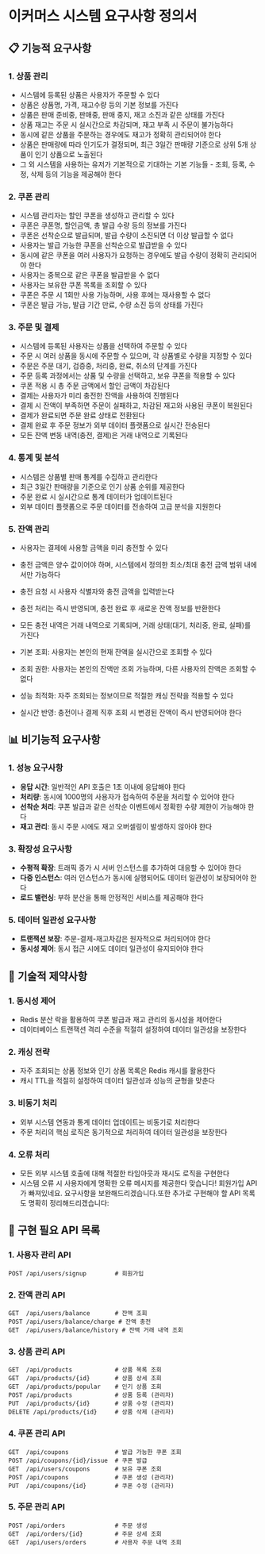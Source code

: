 # 이커머스 시스템 요구사항 정의서

## 📋 기능적 요구사항

### 1. 상품 관리
- 시스템에 등록된 상품은 사용자가 주문할 수 있다
- 상품은 상품명, 가격, 재고수량 등의 기본 정보를 가진다
- 상품은 판매 준비중, 판매중, 판매 중지, 재고 소진과 같은 상태를 가진다
- 상품 재고는 주문 시 실시간으로 차감되며, 재고 부족 시 주문이 불가능하다
- 동시에 같은 상품을 주문하는 경우에도 재고가 정확히 관리되어야 한다
- 상품은 판매량에 따라 인기도가 결정되며, 최근 3일간 판매량 기준으로 상위 5개 상품이 인기 상품으로 노출된다
- 그 외 시스템을 사용하는 유저가 기본적으로 기대하는 기본 기능들 - 조회, 등록, 수정, 삭제 등의 기능을 제공해야 한다

### 2. 쿠폰 관리
- 시스템 관리자는 할인 쿠폰을 생성하고 관리할 수 있다
- 쿠폰은 쿠폰명, 할인금액, 총 발급 수량 등의 정보를 가진다
- 쿠폰은 선착순으로 발급되며, 발급 수량이 소진되면 더 이상 발급할 수 없다
- 사용자는 발급 가능한 쿠폰을 선착순으로 발급받을 수 있다
- 동시에 같은 쿠폰을 여러 사용자가 요청하는 경우에도 발급 수량이 정확히 관리되어야 한다
- 사용자는 중복으로 같은 쿠폰을 발급받을 수 없다
- 사용자는 보유한 쿠폰 목록을 조회할 수 있다
- 쿠폰은 주문 시 1회만 사용 가능하며, 사용 후에는 재사용할 수 없다
- 쿠폰은 발급 가능, 발급 기간 만료, 수량 소진 등의 상태를 가진다

### 3. 주문 및 결제
- 시스템에 등록된 사용자는 상품을 선택하여 주문할 수 있다
- 주문 시 여러 상품을 동시에 주문할 수 있으며, 각 상품별로 수량을 지정할 수 있다
- 주문은 주문 대기, 검증중, 처리중, 완료, 취소의 단계를 가진다
- 주문 등록 과정에서는 상품 및 수량을 선택하고, 보유 쿠폰을 적용할 수 있다
- 쿠폰 적용 시 총 주문 금액에서 할인 금액이 차감된다
- 결제는 사용자가 미리 충전한 잔액을 사용하여 진행된다
- 결제 시 잔액이 부족하면 주문이 실패하고, 차감된 재고와 사용된 쿠폰이 복원된다
- 결제가 완료되면 주문 완료 상태로 전환된다
- 결제 완료 후 주문 정보가 외부 데이터 플랫폼으로 실시간 전송된다
- 모든 잔액 변동 내역(충전, 결제)은 거래 내역으로 기록된다

### 4. 통계 및 분석
- 시스템은 상품별 판매 통계를 수집하고 관리한다
- 최근 3일간 판매량을 기준으로 인기 상품 순위를 제공한다
- 주문 완료 시 실시간으로 통계 데이터가 업데이트된다
- 외부 데이터 플랫폼으로 주문 데이터를 전송하여 고급 분석을 지원한다

###  5. 잔액 관리
- 사용자는 결제에 사용할 금액을 미리 충전할 수 있다
- 충전 금액은 양수 값이어야 하며, 시스템에서 정의한 최소/최대 충전 금액 범위 내에서만 가능하다
- 충전 요청 시 사용자 식별자와 충전 금액을 입력받는다
- 충전 처리는 즉시 반영되며, 충전 완료 후 새로운 잔액 정보를 반환한다
- 모든 충전 내역은 거래 내역으로 기록되며, 거래 상태(대기, 처리중, 완료, 실패)를 가진다

- 기본 조회: 사용자는 본인의 현재 잔액을 실시간으로 조회할 수 있다
- 조회 권한: 사용자는 본인의 잔액만 조회 가능하며, 다른 사용자의 잔액은 조회할 수 없다
- 성능 최적화: 자주 조회되는 정보이므로 적절한 캐싱 전략을 적용할 수 있다
- 실시간 반영: 충전이나 결제 직후 조회 시 변경된 잔액이 즉시 반영되어야 한다

## 📊 비기능적 요구사항

### 1. 성능 요구사항
- **응답 시간**: 일반적인 API 호출은 1초 이내에 응답해야 한다
- **처리량**: 동시에 1000명의 사용자가 접속하여 주문을 처리할 수 있어야 한다
- **선착순 처리**: 쿠폰 발급과 같은 선착순 이벤트에서 정확한 수량 제한이 가능해야 한다
- **재고 관리**: 동시 주문 시에도 재고 오버셀링이 발생하지 않아야 한다

### 3. 확장성 요구사항
- **수평적 확장**: 트래픽 증가 시 서버 인스턴스를 추가하여 대응할 수 있어야 한다
- **다중 인스턴스**: 여러 인스턴스가 동시에 실행되어도 데이터 일관성이 보장되어야 한다
- **로드 밸런싱**: 부하 분산을 통해 안정적인 서비스를 제공해야 한다

### 5. 데이터 일관성 요구사항
- **트랜잭션 보장**: 주문-결제-재고차감은 원자적으로 처리되어야 한다
- **동시성 제어**: 동시 접근 시에도 데이터 일관성이 유지되어야 한다

## 🔧 기술적 제약사항

### 1. 동시성 제어
- Redis 분산 락을 활용하여 쿠폰 발급과 재고 관리의 동시성을 제어한다
- 데이터베이스 트랜잭션 격리 수준을 적절히 설정하여 데이터 일관성을 보장한다

### 2. 캐싱 전략
- 자주 조회되는 상품 정보와 인기 상품 목록은 Redis 캐시를 활용한다
- 캐시 TTL을 적절히 설정하여 데이터 일관성과 성능의 균형을 맞춘다

### 3. 비동기 처리
- 외부 시스템 연동과 통계 데이터 업데이트는 비동기로 처리한다
- 주문 처리의 핵심 로직은 동기적으로 처리하여 데이터 일관성을 보장한다

### 4. 오류 처리
- 모든 외부 시스템 호출에 대해 적절한 타임아웃과 재시도 로직을 구현한다
- 시스템 오류 시 사용자에게 명확한 오류 메시지를 제공한다
  맞습니다! 회원가입 API가 빠져있네요. 요구사항을 보완해드리겠습니다.또한 추가로 구현해야 할 API 목록도 명확히 정리해드리겠습니다:

## 🔹 구현 필요 API 목록

### **1. 사용자 관리 API**
```
POST /api/users/signup        # 회원가입
```

### **2. 잔액 관리 API**
```
GET  /api/users/balance       # 잔액 조회
POST /api/users/balance/charge # 잔액 충전
GET  /api/users/balance/history # 잔액 거래 내역 조회
```

### **3. 상품 관리 API**
```
GET  /api/products            # 상품 목록 조회
GET  /api/products/{id}       # 상품 상세 조회
GET  /api/products/popular    # 인기 상품 조회
POST /api/products            # 상품 등록 (관리자)
PUT  /api/products/{id}       # 상품 수정 (관리자)
DELETE /api/products/{id}     # 상품 삭제 (관리자)
```

### **4. 쿠폰 관리 API**
```
GET  /api/coupons             # 발급 가능한 쿠폰 조회
POST /api/coupons/{id}/issue  # 쿠폰 발급
GET  /api/users/coupons       # 보유 쿠폰 조회
POST /api/coupons             # 쿠폰 생성 (관리자)
PUT  /api/coupons/{id}        # 쿠폰 수정 (관리자)
```

### **5. 주문 관리 API**
```
POST /api/orders              # 주문 생성
GET  /api/orders/{id}         # 주문 상세 조회
GET  /api/users/orders        # 사용자 주문 내역 조회
```


